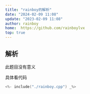 ```yaml
---
title: "rainboy的解析"
date: "2024-02-09 11:08"
update: "2023-02-09 11:08"
author: rainboy
home:  https://github.com/rainboylvx
top: true
---
```


## 解析

此题目没有意义

具体看代码

```cpp
<%- include("./rainboy.cpp") _%>
```


